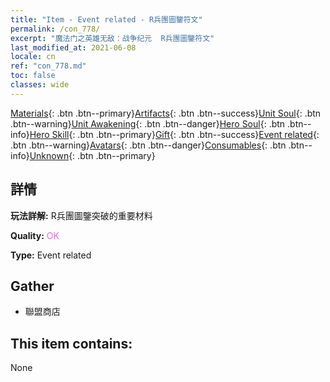 ```yaml
---
title: "Item - Event related - R兵團圖鑒符文"
permalink: /con_778/
excerpt: "魔法门之英雄无敌：战争纪元  R兵團圖鑒符文"
last_modified_at: 2021-06-08
locale: cn
ref: "con_778.md"
toc: false
classes: wide
---
```

 [Materials](/ItemsCN/){: .btn .btn--primary}[Artifacts](/ItemsCN/Artifacts/){: .btn .btn--success}[Unit Soul](/ItemsCN/UnitSoul/){: .btn .btn--warning}[Unit Awakening](/ItemsCN/UnitAwakening/){: .btn .btn--danger}[Hero Soul](/ItemsCN/HeroSoul/){: .btn .btn--info}[Hero Skill](/ItemsCN/HeroSkill/){: .btn .btn--primary}[Gift](/ItemsCN/Gift/){: .btn .btn--success}[Event related](/ItemsCN/Events/){: .btn .btn--warning}[Avatars](/ItemsCN/Avatars/){: .btn .btn--danger}[Consumables](/ItemsCN/Consumables/){: .btn .btn--info}[Unknown](/ItemsCN/Unknown/){: .btn .btn--primary}

## 詳情
 **玩法詳解:** R兵團圖鑒突破的重要材料

 **Quality:** <span style="color: #DA70D6">OK</span>

 **Type:** Event related

## Gather

*    聯盟商店 

## This item contains:

  None

